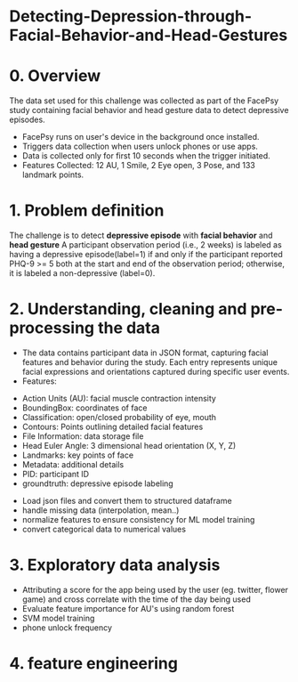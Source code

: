 # Detecting-Depression-through-Facial-Behavior-and-Head-Gestures
# 0. Overview
The data set used for this challenge was collected as part of the FacePsy study containing facial behavior and head gesture data to detect depressive episodes.
- FacePsy runs on user's device in the background once installed.
- Triggers data collection when users unlock phones or use apps. 
- Data is collected only for first 10 seconds when the trigger initiated.
- Features Collected: 12 AU, 1 Smile, 2 Eye open, 3 Pose, and 133  landmark points.
# 1. Problem definition
The challenge is to detect **depressive episode** with **facial behavior** and **head gesture** 
A participant observation period (i.e., 2 weeks) is labeled as having a depressive episode(label=1) if and only if the participant reported PHQ-9 >= 5 both at the start and end of the observation period; otherwise, it is labeled a non-depressive (label=0).

# 2. Understanding, cleaning and pre-processing the data
- The data contains participant data in JSON format, capturing facial features and behavior during the study. Each entry represents unique facial expressions and orientations captured during specific user events.
- Features:
* Action Units (AU): facial muscle contraction intensity
* BoundingBox: coordinates of face
* Classification: open/closed probability of eye, mouth
* Contours: Points outlining detailed facial features
* File Information: data storage file
* Head Euler Angle: 3 dimensional head orientation (X, Y, Z)
* Landmarks: key points of face
* Metadata: additional details
* PID: participant ID
* groundtruth: depressive episode labeling
- Load json files and convert them to structured dataframe
- handle missing data (interpolation, mean..)
- normalize features to ensure consistency for ML model training
- convert categorical data to numerical values

# 3. Exploratory data analysis
* Attributing a score for the app being used by the user (eg. twitter, flower game) and cross correlate with the time of the day being used
* Evaluate feature importance for AU's using random forest
* SVM model training
* phone unlock frequency 

# 4. feature engineering
